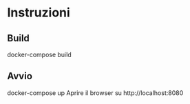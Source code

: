 # Instruzioni

## Build
docker-compose build

## Avvio
docker-compose up
Aprire il browser su http://localhost:8080
